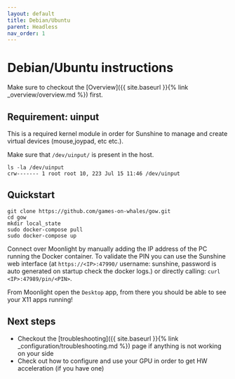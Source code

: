 ```yaml
---
layout: default
title: Debian/Ubuntu
parent: Headless
nav_order: 1
---
```

# Debian/Ubuntu instructions

Make sure to checkout the [Overview]({{ site.baseurl }}{% link _overview/overview.md %}) first.

## Requirement: uinput

This is a required kernel module in order for Sunshine to manage and create virtual devices (mouse,joypad, etc etc.).

Make sure that `/dev/uinput/` is present in the host.

```
ls -la /dev/uinput
crw------- 1 root root 10, 223 Jul 15 11:46 /dev/uinput
```

## Quickstart

```
git clone https://github.com/games-on-whales/gow.git
cd gow
mkdir local_state
sudo docker-compose pull
sudo docker-compose up
```

Connect over Moonlight by manually adding the IP address of the PC running the Docker container. To validate the PIN you can use the Sunshine web interface (at `https://<IP>:47990/` username: sunshine, password is auto generated on startup check the docker logs.) or directly calling: `curl <IP>:47989/pin/<PIN>`.

From Moonlight open the `Desktop` app, from there you should be able to see your X11 apps running!

## Next steps

 - Checkout the [troubleshooting]({{ site.baseurl }}{% link _configuration/troubleshooting.md %}) page if anything is not working on your side
 - Check out how to configure and use your GPU in order to get HW acceleration (if you have one)
